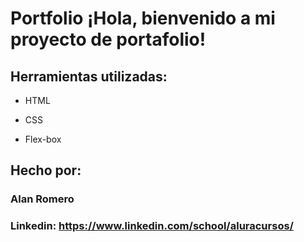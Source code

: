 # Portfolio ¡Hola, bienvenido a mi proyecto de portafolio!
## Herramientas utilizadas:

* HTML

* CSS

* Flex-box

## Hecho por:

### Alan Romero

### Linkedin: https://www.linkedin.com/school/aluracursos/

